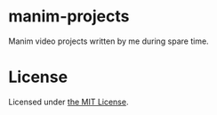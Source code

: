 # manim-projects

Manim video projects written by me during spare time.

# License

Licensed under [the MIT License](https://spdx.org/licenses/MIT.html).
